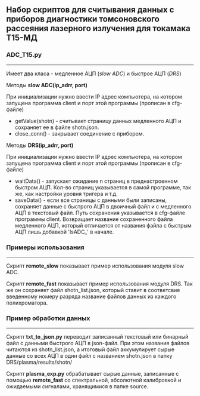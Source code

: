 ## Набор скриптов для считывания данных с приборов диагностики томсоновского рассеяния лазерного излучения для токамака Т15-МД

### ADC_T15.py
***
Имеет два класа - медленное АЦП (*slow ADC*) и быстрое АЦП (*DRS*)

Методы **slow ADC(ip_adrr, port)**

При инициализации нужно ввести IP адрес компьютера, на котором запущена программа client и порт этой программы (прописан в cfg-файле)
- getValue(shotn) - считывает страницу данных медленного АЦП и сохраняет ее в файле shotn.json.
- close_conn() - закрывает соединение с прибором.

Методы **DRS(ip_adrr, port)**

При инициализации нужно ввести IP адрес компьютера, на котором запущена программа client и порт этой программы (прописан в cfg-файле)

- waitData() - запускает ожидание n страниц в преднастроенном быстром АЦП. Кол-во страниц указывается в самой программе, так же, как настройки уровня тригера и т.д.
- saveData() - если все страницы с данными были записаны, сохраняет данные с быстрого АЦП в двоичный файл и с медленного АЦП в текстовый файл. Путь сохранения указывается в cfg-файле программы client. Возвращает название сохраненного файла медленного АЦП, который отличается от названия файла с быстрым АЦП лишь добавкой 'lsADC_' в начале.

### Примеры использования 
***
Скрипт **remote_slow** показывает пример использования модуля slow ADC.

Скрипт **remote_fast** показывает пример использования модуля DRS. Так же он сохраняет файл shotn_list.json, который ставит в соответсвие введенному номеру разряда название файлов данных из каждого полихроматора.

### Пример обработки данных
***

Скрипт **txt_to_json.py** переводит записанный текстовый или бинарный файл с данными быстрого АЦП в json-файл. При этом названия файлов читаются из shotn_list.json, а итоговый файл аккумулирует сырые данные со всех АЦП в один файл с названием shotn.json в папку DRS/plasma/results/shotn/ 

Скрипт **plasma_exp.py** обрабатывает сырые данные, записанные с помощью **remote_fast** со спектральной, абсолютной калибровкой и ожидаемыми сигналами, хранящимися в папке source.